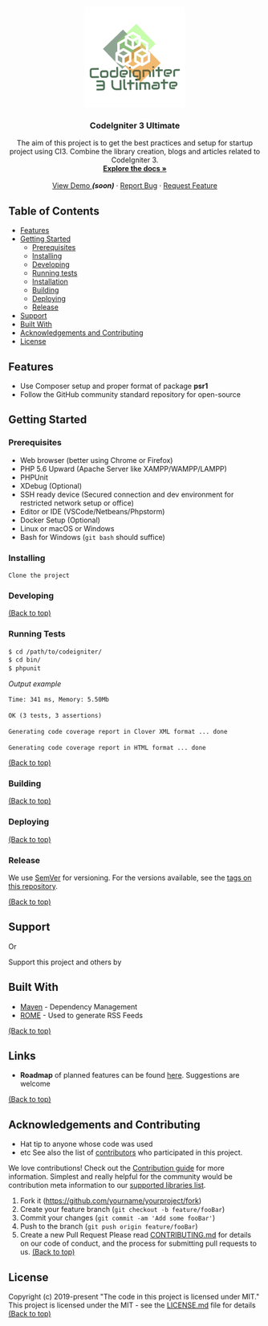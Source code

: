 <!-- PROJECT SHIELDS -->
<!--
*** I'm using markdown "reference style" links for readability.
*** Reference links are enclosed in brackets [ ] instead of parentheses ( ).
*** See the bottom of this document for the declaration of the reference variables
*** for contributors-url, forks-url, etc. This is an optional, concise syntax you may use.
*** https://www.markdownguide.org/basic-syntax/#reference-style-links
-->
<!--
Todo: Add project badges here
-->

<!-- PROJECT LOGO -->
<br />
<p align="center">
  <a href="https://github.com/cocoytech/codeigniter-iii-ultimate">
    <img src="docs/images/logo.png" alt="CodeIgniter 3 Ultimate Logo" width="200" >
  </a>

  <h3 align="center">CodeIgniter 3 Ultimate</h3>

  <p align="center">
   The aim of this project is to get the best practices and setup for startup project using CI3. Combine the library creation, blogs and articles related to CodeIgniter 3.
    <br />
    <a href="https://github.com/cocoytech/codeigniter-iii-ultimate/docs"><strong>Explore the docs »</strong></a>
    <br />
    <br />
    <a href="#">View Demo </a><b><i>(soon)</i></b> <!-- https://ci3ultimate.cocoytech.com/ -->
    ·
    <a href="https://github.com/cocoytech/codeigniter-iii-ultimate/issues">Report Bug</a>
    ·
    <a href="https://github.com/cocoytech/codeigniter-iii-ultimate/issues">Request Feature</a>
  </p>
</p>


<!-- TABLE OF CONTENTS -->
## Table of Contents
* [Features](#features)
* [Getting Started](#getting-started)
  * [Prerequisites](#prerequisites)
  * [Installing](#installing)
  * [Developing](#developing)
  * [Running tests](#running-tests)
  * [Installation](#installation)
  * [Building](#building)
  * [Deploying](#deploying)
  * [Release](#release)
* [Support](#support)
* [Built With](#built-with)
* [Acknowledgements and Contributing](#acknowledgements-and-contributing)
* [License](#license)


## Features
- Use Composer setup and proper format of package __psr1__
- Follow the GitHub community standard repository for open-source
<!--
Todo: Insert table with images about the feature of the project
-->




## Getting Started


<!--
Todo: Add link to the products need in the things to be install
-->
### Prerequisites
* Web browser (better using Chrome or Firefox)
* PHP 5.6 Upward (Apache Server like XAMPP/WAMPP/LAMPP)
* PHPUnit
* XDebug (Optional)
* SSH ready device (Secured connection and dev environment for restricted network setup or office)
* Editor or IDE (VSCode/Netbeans/Phpstorm)
* Docker Setup (Optional)
* Linux or macOS or Windows
* Bash for Windows (`git bash` should suffice)


### Installing

```git
Clone the project
```
<!--
Todo: Composer install
Todo: Docker yaml install
-->

### Developing
<!--
Todo: Proper clone the project
Todo: Add motivation and example from wikis of the development like blogs and articles
-->
[(Back to top)](#table-of-contents)

### Running Tests

``` bash
$ cd /path/to/codeigniter/
$ cd bin/
$ phpunit
```
*Output example*
```
Time: 341 ms, Memory: 5.50Mb

OK (3 tests, 3 assertions)

Generating code coverage report in Clover XML format ... done

Generating code coverage report in HTML format ... done
```

[(Back to top)](#table-of-contents)

### Building
<!--
Todo: explain about it will not build but the modules should be rund like composer and docker
-->
[(Back to top)](#table-of-contents)

### Deploying
<!--
Todo: CICD from Azure
Todo: CICD from Jenkin
Todo: CICD from Travis CI
Todo: CICD from Circle CI
-->
[(Back to top)](#table-of-contents)


### Release
<!--
Todo: Add roadmap link project
Todo: Add changelog link
Todo: release policy link
-->
We use [SemVer](http://semver.org/) for versioning. For the versions available, see the [tags on this repository](https://github.com/your/project/tags).

[(Back to top)](#table-of-contents)


## Support

<!--a href="https://www.buymeacoffee.com/5Zn8Xh3l9" target="_blank"><img src="https://www.buymeacoffee.com/assets/img/custom_images/purple_img.png" alt="Buy Me A Coffee" style="height: 41px !important;width: 174px !important;box-shadow: 0px 3px 2px 0px rgba(190, 190, 190, 0.5) !important;-webkit-box-shadow: 0px 3px 2px 0px rgba(190, 190, 190, 0.5) !important;" ></a-->
<!-- Todo: Add Buy me a coffee -->

<p>Or</p>
<!-- Todo: Add patreon donation -->
<!--a href="https://www.patreon.com/amitmerchant">
	<img src="https://c5.patreon.com/external/logo/become_a_patron_button@2x.png" width="160">
</a-->

Support this project and others by <!-- Todo: Add paypal donation -->

## Built With
* [Maven](https://maven.apache.org/) - Dependency Management
* [ROME](https://rometools.github.io/rome/) - Used to generate RSS Feeds

[(Back to top)](#table-of-contents)


## Links
<!--



- Email address
- Google Group/mailing list (if applicable)
- IRC or Slack (if applicable)
-->
- **Roadmap** of planned features can be found [here](#). Suggestions are welcome


[(Back to top)](#table-of-contents)

## Acknowledgements and Contributing
<!--
Include a section for credits in order to highlight and link to the authors of your project.
- You should probably resize their picture using `?s=200` at the end of the image URL.
Todo: Inspiration link
-->

* Hat tip to anyone whose code was used
* etc See also the list of [contributors](contributors.md) who participated in this project.

We love contributions! Check out the [Contribution guide](CONTRIBUTING.md) for more information. Simplest and really helpful for the community would be contribution meta information to our [supported libraries list](https://github.com/sourcerer-io/awesome-libraries).

1. Fork it (<https://github.com/yourname/yourproject/fork>)
2. Create your feature branch (`git checkout -b feature/fooBar`)
3. Commit your changes (`git commit -am 'Add some fooBar'`)
4. Push to the branch (`git push origin feature/fooBar`)
5. Create a new Pull Request
Please read [CONTRIBUTING.md](https://gist.github.com/PurpleBooth/b24679402957c63ec426) for details on our code of conduct, and the process for submitting pull requests to us.
[(Back to top)](#table-of-contents)

## License
<!--
The awesome list is dedicated to the public domain. Use it as you please with no restrictions whatsoever.

If you contribute code to this project, you are implicitly allowing your code to be distributed under the MIT license. You are also implicitly verifying that all code is your original work. </legalese>
One really important part: Give your project a proper license. Here you should
state what the license is and how to find the text version of the license.
Something like:
-->
Copyright (c) 2019-present
"The code in this project is licensed under MIT."
This project is licensed under the MIT - see the [LICENSE.md](LICENSE.md) file for details
[(Back to top)](#table-of-contents)



<!-- Markdown link & img dfn's -->
<!-- https://www.markdownguide.org/basic-syntax/#reference-style-links -->

[psr4-link]: https://www.php-fig.org/psr/psr-4/ "PHP Standard Rule #4"
